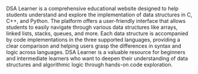 DSA Learner is a comprehensive educational website designed to help students understand and explore the implementation of data structures in C, C++, and Python. The platform offers a user-friendly interface that allows students to easily navigate through various data structures like arrays, linked lists, stacks, queues, and more. Each data structure is accompanied by code implementations in the three supported languages, providing a clear comparison and helping users grasp the differences in syntax and logic across languages. DSA Learner is a valuable resource for beginners and intermediate learners who want to deepen their understanding of data structures and algorithmic logic through hands-on code exploration.
